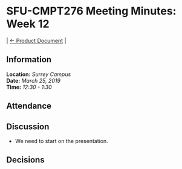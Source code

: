 # SFU-CMPT276 Meeting Minutes: Week 12

| [<- Product Document](../Product-Document.md) |

## Information

**Location:** *Surrey Campus*  
**Date:** *March 25, 2019*  
**Time:** *12:30 - 1:30*

## Attendance

## Discussion

- We need to start on the presentation.

## Decisions
